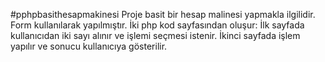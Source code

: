 #pphpbasithesapmakinesi
Proje basit bir hesap malinesi yapmakla ilgilidir.
Form kullanılarak yapılmıştır. İki php kod sayfasından oluşur:
İlk sayfada kullanıcıdan iki sayı alınır ve işlemi seçmesi istenir.
İkinci sayfada işlem yapılır ve sonucu kullanıcıya gösterilir.
